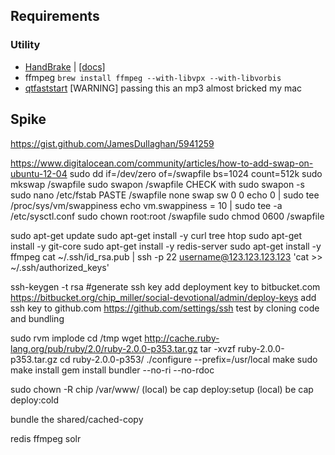 ## Requirements

### Utility
- [HandBrake](http://handbrake.fr/downloads2.php) | [\[docs\]](https://trac.handbrake.fr/wiki/CLIGuide)
- ffmpeg ``brew install ffmpeg --with-libvpx --with-libvorbis``
- [qtfaststart](https://github.com/danielgtaylor/qtfaststart) [WARNING] passing this an mp3 almost bricked my mac


## Spike
https://gist.github.com/JamesDullaghan/5941259

https://www.digitalocean.com/community/articles/how-to-add-swap-on-ubuntu-12-04
sudo dd if=/dev/zero of=/swapfile bs=1024 count=512k
sudo mkswap /swapfile
sudo swapon /swapfile
CHECK with sudo swapon -s
sudo nano /etc/fstab
PASTE  /swapfile       none    swap    sw      0       0 
echo 0 | sudo tee /proc/sys/vm/swappiness
echo vm.swappiness = 10 | sudo tee -a /etc/sysctl.conf
sudo chown root:root /swapfile 
sudo chmod 0600 /swapfile

sudo apt-get update
sudo apt-get install -y curl tree htop
sudo apt-get install -y git-core
sudo apt-get install -y redis-server
sudo apt-get install -y ffmpeg
cat ~/.ssh/id_rsa.pub | ssh -p 22 username@123.123.123.123 'cat >> ~/.ssh/authorized_keys'

ssh-keygen -t rsa #generate ssh key
add deployment key to bitbucket.com https://bitbucket.org/chip_miller/social-devotional/admin/deploy-keys
add ssh key to github.com https://github.com/settings/ssh
test by cloning code and bundling

sudo rvm implode
cd /tmp
wget http://cache.ruby-lang.org/pub/ruby/2.0/ruby-2.0.0-p353.tar.gz
tar -xvzf ruby-2.0.0-p353.tar.gz
cd ruby-2.0.0-p353/
./configure --prefix=/usr/local
make
sudo make install
gem install bundler --no-ri --no-rdoc


sudo chown -R chip /var/www/
(local) be cap deploy:setup
(local) be cap deploy:cold

bundle the shared/cached-copy

redis
ffmpeg
solr
